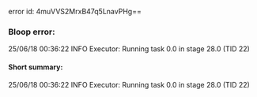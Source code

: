 error id: 4muVVS2MrxB47q5LnavPHg==
### Bloop error:

25/06/18 00:36:22 INFO Executor: Running task 0.0 in stage 28.0 (TID 22)
#### Short summary: 

25/06/18 00:36:22 INFO Executor: Running task 0.0 in stage 28.0 (TID 22)